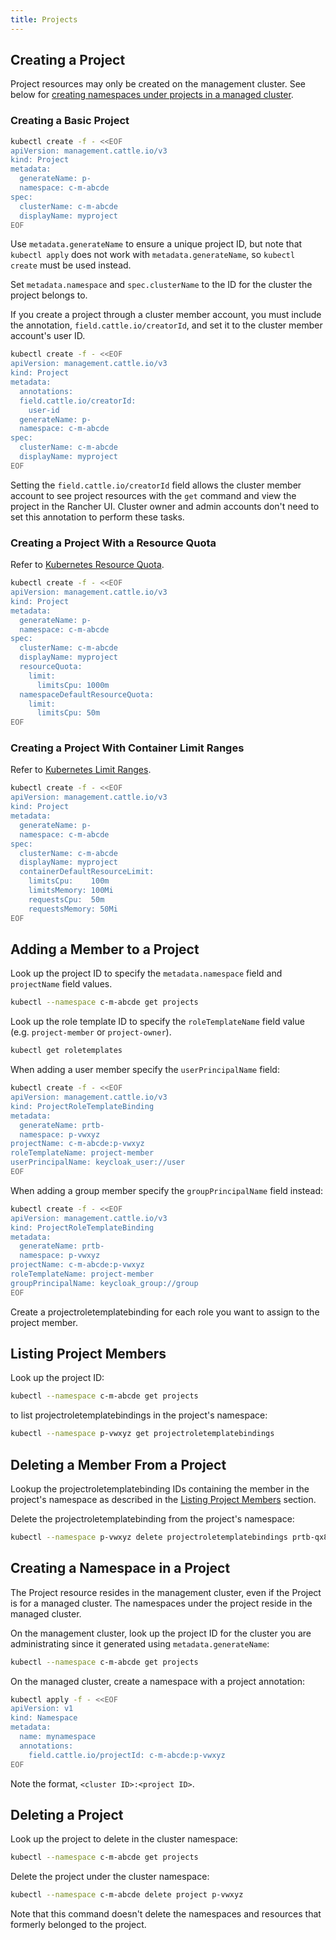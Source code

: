 ```yaml
---
title: Projects
---
```


<head>
  <link rel="canonical" href="https://ranchermanager.docs.rancher.com/api/workflows/projects"/>
</head>

## Creating a Project

Project resources may only be created on the management cluster. See below for [creating namespaces under projects in a managed cluster](#creating-a-namespace-in-a-project).

### Creating a Basic Project

```bash
kubectl create -f - <<EOF
apiVersion: management.cattle.io/v3
kind: Project
metadata:
  generateName: p-
  namespace: c-m-abcde
spec:
  clusterName: c-m-abcde
  displayName: myproject
EOF
```

Use `metadata.generateName` to ensure a unique project ID, but note that `kubectl apply` does not work with `metadata.generateName`, so `kubectl create` must be used instead.

Set `metadata.namespace` and `spec.clusterName` to the ID for the cluster the project belongs to.

If you create a project through a cluster member account, you must include the annotation, `field.cattle.io/creatorId`, and set it to the cluster member account's user ID.

```bash
kubectl create -f - <<EOF
apiVersion: management.cattle.io/v3
kind: Project
metadata:
  annotations: 
  field.cattle.io/creatorId:
    user-id
  generateName: p-
  namespace: c-m-abcde
spec:
  clusterName: c-m-abcde
  displayName: myproject
EOF
```

Setting the `field.cattle.io/creatorId` field allows the cluster member account to see project resources with the `get` command and view the project in the Rancher UI. Cluster owner and admin accounts don't need to set this annotation to perform these tasks.

### Creating a Project With a Resource Quota

Refer to [Kubernetes Resource Quota](https://kubernetes.io/docs/concepts/policy/resource-quotas/).

```bash
kubectl create -f - <<EOF
apiVersion: management.cattle.io/v3
kind: Project
metadata:
  generateName: p-
  namespace: c-m-abcde
spec:
  clusterName: c-m-abcde
  displayName: myproject
  resourceQuota:
    limit:
      limitsCpu: 1000m
  namespaceDefaultResourceQuota:
    limit:
      limitsCpu: 50m
EOF
```

### Creating a Project With Container Limit Ranges

Refer to [Kubernetes Limit Ranges](https://kubernetes.io/docs/concepts/policy/limit-range/).

```bash
kubectl create -f - <<EOF
apiVersion: management.cattle.io/v3
kind: Project
metadata:
  generateName: p-
  namespace: c-m-abcde
spec:
  clusterName: c-m-abcde
  displayName: myproject
  containerDefaultResourceLimit:
    limitsCpu:    100m
    limitsMemory: 100Mi
    requestsCpu:  50m
    requestsMemory: 50Mi
EOF
```

## Adding a Member to a Project

Look up the project ID to specify the `metadata.namespace` field and `projectName` field values.

```bash
kubectl --namespace c-m-abcde get projects
```

Look up the role template ID to specify the `roleTemplateName` field value (e.g. `project-member` or `project-owner`).

```bash
kubectl get roletemplates
```

When adding a user member specify the `userPrincipalName` field:

```bash
kubectl create -f - <<EOF
apiVersion: management.cattle.io/v3
kind: ProjectRoleTemplateBinding
metadata:
  generateName: prtb-
  namespace: p-vwxyz
projectName: c-m-abcde:p-vwxyz
roleTemplateName: project-member
userPrincipalName: keycloak_user://user
EOF
```

When adding a group member specify the `groupPrincipalName` field instead:

```bash
kubectl create -f - <<EOF
apiVersion: management.cattle.io/v3
kind: ProjectRoleTemplateBinding
metadata:
  generateName: prtb-
  namespace: p-vwxyz
projectName: c-m-abcde:p-vwxyz
roleTemplateName: project-member
groupPrincipalName: keycloak_group://group
EOF
```

Create a projectroletemplatebinding for each role you want to assign to the project member.

## Listing Project Members

Look up the project ID:

```bash
kubectl --namespace c-m-abcde get projects
```

to list projectroletemplatebindings in the project's namespace:

```bash
kubectl --namespace p-vwxyz get projectroletemplatebindings
```

## Deleting a Member From a Project

Lookup the projectroletemplatebinding IDs containing the member in the project's namespace as described in the [Listing Project Members](#listing-project-members) section.

Delete the projectroletemplatebinding from the project's namespace:

```bash
kubectl --namespace p-vwxyz delete projectroletemplatebindings prtb-qx874 prtb-7zw7s
```

## Creating a Namespace in a Project

The Project resource resides in the management cluster, even if the Project is for a managed cluster. The namespaces under the project reside in the managed cluster.

On the management cluster, look up the project ID for the cluster you are administrating since it generated using `metadata.generateName`:

```bash
kubectl --namespace c-m-abcde get projects
```

On the managed cluster, create a namespace with a project annotation:

```bash
kubectl apply -f - <<EOF
apiVersion: v1
kind: Namespace
metadata:
  name: mynamespace
  annotations:
    field.cattle.io/projectId: c-m-abcde:p-vwxyz
EOF
```

Note the format, `<cluster ID>:<project ID>`.

## Deleting a Project

Look up the project to delete in the cluster namespace:

```bash
kubectl --namespace c-m-abcde get projects
```

Delete the project under the cluster namespace:

```bash
kubectl --namespace c-m-abcde delete project p-vwxyz
```

Note that this command doesn't delete the namespaces and resources that formerly belonged to the project.
